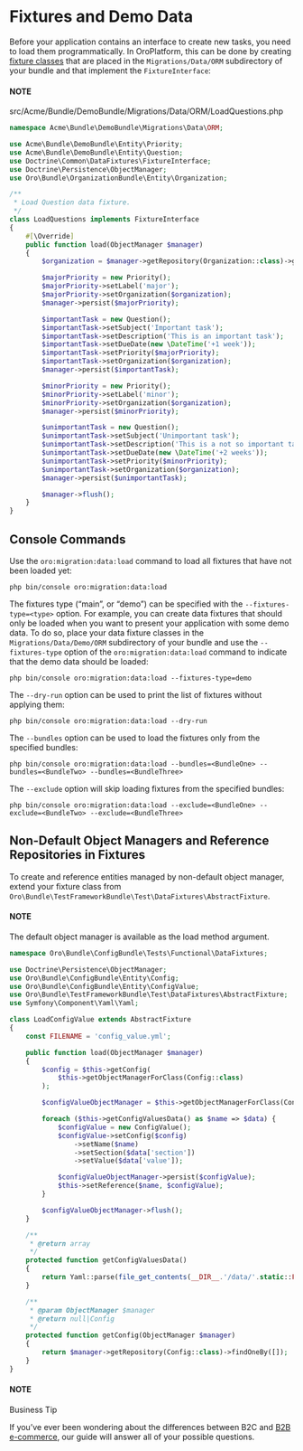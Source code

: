 <a id="entities-data-management-fixtures"></a>

# Fixtures and Demo Data

Before your application contains an interface to create new tasks, you need to load them
programmatically. In OroPlatform, this can be done by creating [fixture classes](../entities/fixtures.md#backend-entities-fixtures) that are placed in the
`Migrations/Data/ORM` subdirectory of your bundle and that implement the `FixtureInterface`:

#### NOTE
src/Acme/Bundle/DemoBundle/Migrations/Data/ORM/LoadQuestions.php
```php
namespace Acme\Bundle\DemoBundle\Migrations\Data\ORM;

use Acme\Bundle\DemoBundle\Entity\Priority;
use Acme\Bundle\DemoBundle\Entity\Question;
use Doctrine\Common\DataFixtures\FixtureInterface;
use Doctrine\Persistence\ObjectManager;
use Oro\Bundle\OrganizationBundle\Entity\Organization;

/**
 * Load Question data fixture.
 */
class LoadQuestions implements FixtureInterface
{
    #[\Override]
    public function load(ObjectManager $manager)
    {
        $organization = $manager->getRepository(Organization::class)->getFirst();

        $majorPriority = new Priority();
        $majorPriority->setLabel('major');
        $majorPriority->setOrganization($organization);
        $manager->persist($majorPriority);

        $importantTask = new Question();
        $importantTask->setSubject('Important task');
        $importantTask->setDescription('This is an important task');
        $importantTask->setDueDate(new \DateTime('+1 week'));
        $importantTask->setPriority($majorPriority);
        $importantTask->setOrganization($organization);
        $manager->persist($importantTask);

        $minorPriority = new Priority();
        $minorPriority->setLabel('minor');
        $minorPriority->setOrganization($organization);
        $manager->persist($minorPriority);

        $unimportantTask = new Question();
        $unimportantTask->setSubject('Unimportant task');
        $unimportantTask->setDescription('This is a not so important task');
        $unimportantTask->setDueDate(new \DateTime('+2 weeks'));
        $unimportantTask->setPriority($minorPriority);
        $unimportantTask->setOrganization($organization);
        $manager->persist($unimportantTask);

        $manager->flush();
    }
}
```

## Console Commands

Use the `oro:migration:data:load` command to load all fixtures that have not been loaded yet:

```none
php bin/console oro:migration:data:load
```

The fixtures type (“main”, or “demo”) can be specified with the `--fixtures-type=<type>` option. For example, you can create data fixtures that should only be loaded when you want to present your application with some demo data. To do so, place your data fixture classes in the `Migrations/Data/Demo/ORM` subdirectory of your bundle and use the `--fixtures-type` option of the `oro:migration:data:load` command to indicate that the demo data should be loaded:

```none
php bin/console oro:migration:data:load --fixtures-type=demo
```

The `--dry-run` option can be used to print the list of fixtures without applying them:

```none
php bin/console oro:migration:data:load --dry-run
```

The `--bundles` option can be used to load the fixtures only from the specified bundles:

```none
php bin/console oro:migration:data:load --bundles=<BundleOne> --bundles=<BundleTwo> --bundles=<BundleThree>
```

The `--exclude` option will skip loading fixtures from the specified bundles:

```none
php bin/console oro:migration:data:load --exclude=<BundleOne> --exclude=<BundleTwo> --exclude=<BundleThree>
```

## Non-Default Object Managers and Reference Repositories in Fixtures

To create and reference entities managed by non-default object manager, extend your fixture class from  `Oro\Bundle\TestFrameworkBundle\Test\DataFixtures\AbstractFixture`.

#### NOTE
The default object manager is available as the load method argument.

```php
namespace Oro\Bundle\ConfigBundle\Tests\Functional\DataFixtures;

use Doctrine\Persistence\ObjectManager;
use Oro\Bundle\ConfigBundle\Entity\Config;
use Oro\Bundle\ConfigBundle\Entity\ConfigValue;
use Oro\Bundle\TestFrameworkBundle\Test\DataFixtures\AbstractFixture;
use Symfony\Component\Yaml\Yaml;

class LoadConfigValue extends AbstractFixture
{
    const FILENAME = 'config_value.yml';

    public function load(ObjectManager $manager)
    {
        $config = $this->getConfig(
            $this->getObjectManagerForClass(Config::class)
        );

        $configValueObjectManager = $this->getObjectManagerForClass(ConfigValue::class);

        foreach ($this->getConfigValuesData() as $name => $data) {
            $configValue = new ConfigValue();
            $configValue->setConfig($config)
                ->setName($name)
                ->setSection($data['section'])
                ->setValue($data['value']);

            $configValueObjectManager->persist($configValue);
            $this->setReference($name, $configValue);
        }

        $configValueObjectManager->flush();
    }

    /**
     * @return array
     */
    protected function getConfigValuesData()
    {
        return Yaml::parse(file_get_contents(__DIR__.'/data/'.static::FILENAME));
    }

    /**
     * @param ObjectManager $manager
     * @return null|Config
     */
    protected function getConfig(ObjectManager $manager)
    {
        return $manager->getRepository(Config::class)->findOneBy([]);
    }
}
```

#### NOTE
Business Tip

If you’ve ever been wondering about the differences between B2C and <a href="https://oroinc.com/b2b-ecommerce/what-is-b2b-ecommerce/" target="_blank">B2B e-commerce</a>, our guide will answer all of your possible questions.
<!-- Frontend -->
